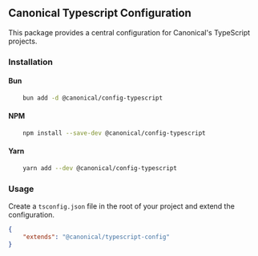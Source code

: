 ## Canonical Typescript Configuration

This package provides a central configuration for Canonical's TypeScript projects.

### Installation

#### Bun
```bash
    bun add -d @canonical/config-typescript
```

#### NPM
```bash
    npm install --save-dev @canonical/config-typescript
```

#### Yarn
```bash
    yarn add --dev @canonical/config-typescript
```

### Usage
Create a `tsconfig.json` file in the root of your project and extend the configuration.

```json
{
    "extends": "@canonical/typescript-config"
}
```
